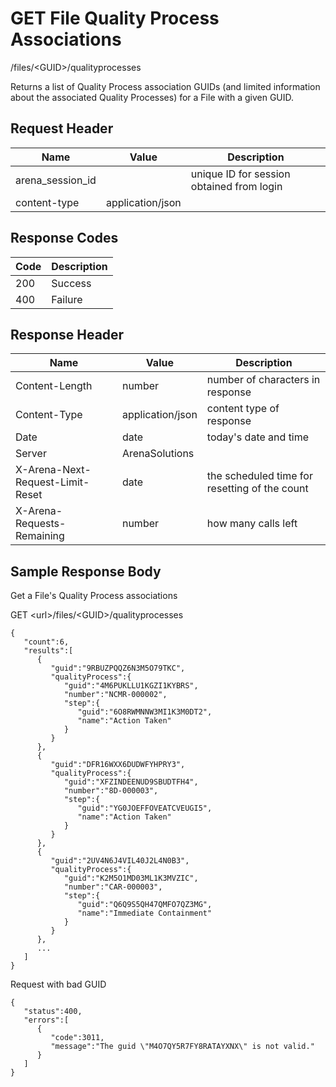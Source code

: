 # GET File Quality Process Associations
/files/&lt;GUID&gt;/qualityprocesses

Returns a list of Quality Process association GUIDs \(and limited information about the associated Quality Processes\) for a File with a given GUID. 

## Request Header

| Name  | Value  | Description  |
|  --- |  --- |  --- | 
| arena_session_id  |   | unique ID for session obtained from login  |
| content-type  | application/json  |   |

## Response Codes

| Code  | Description  |
|  --- |  --- | 
| 200  | Success  |
| 400  | Failure  |

## Response Header

| Name  | Value  | Description  |
|  --- |  --- |  --- | 
| Content-Length  | number  | number of characters in response  |
| Content-Type  | application/json  | content type of response  |
| Date  | date  | today's date and time  |
| Server  | ArenaSolutions  |   |
| X-Arena-Next-Request-Limit-Reset   | date  | the scheduled time for resetting of the count  |
| X-Arena-Requests-Remaining   | number  | how many calls left  |

## Sample Response Body
Get a File's Quality Process  associations

GET &lt;url&gt;/files/&lt;GUID&gt;/qualityprocesses

```
{  
   "count":6,
   "results":[  
      {  
         "guid":"9RBUZPQQZ6N3M5O79TKC",
         "qualityProcess":{  
            "guid":"4M6PUKLLU1KGZI1KYBRS",
            "number":"NCMR-000002",
            "step":{  
               "guid":"6O8RWMNNW3MI1K3M0DT2",
               "name":"Action Taken"
            }
         }
      },
      {  
         "guid":"DFR16WXX6DUDWFYHPRY3",
         "qualityProcess":{  
            "guid":"XFZINDEENUD9SBUDTFH4",
            "number":"8D-000003",
            "step":{  
               "guid":"YG0JOEFFOVEATCVEUGI5",
               "name":"Action Taken"
            }
         }
      },
      {  
         "guid":"2UV4N6J4VIL40J2L4N0B3",
         "qualityProcess":{  
            "guid":"K2M5O1MD03ML1K3MVZIC",
            "number":"CAR-000003",
            "step":{  
               "guid":"Q6Q9S5QH47QMFO7QZ3MG",
               "name":"Immediate Containment"
            }
         }
      },
      ...
   ]
}
```
Request with bad GUID

```
{  
   "status":400,
   "errors":[  
      {  
         "code":3011,
         "message":"The guid \"M4O7QY5R7FY8RATAYXNX\" is not valid."
      }
   ]
}
```
